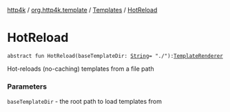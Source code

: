 [http4k](../../index.md) / [org.http4k.template](../index.md) / [Templates](index.md) / [HotReload](./-hot-reload.md)

# HotReload

`abstract fun HotReload(baseTemplateDir: `[`String`](https://kotlinlang.org/api/latest/jvm/stdlib/kotlin/-string/index.html)` = "./"): `[`TemplateRenderer`](../-template-renderer.md)

Hot-reloads (no-caching) templates from a file path

### Parameters

`baseTemplateDir` - the root path to load templates from
